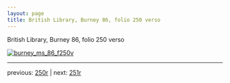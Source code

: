 ```yaml
---
layout: page
title: British Library, Burney 86, folio 250 verso
---
```


British Library, Burney 86, folio 250 verso

[![burney_ms_86_f250v](http://www.homermultitext.org/iipsrv?IIIF=/project/homer/pyramidal/deepzoom/bl/burney86imgs/v1/burney_ms_86_f250v.tif/full/800,/0/default.jpg)](http://www.homermultitext.org/ict2/?urn=urn:cite2:bl:burney86imgs.v1:burney_ms_86_f250v) 

---

previous:  [250r](../250r/) | next: [251r](../251r/)